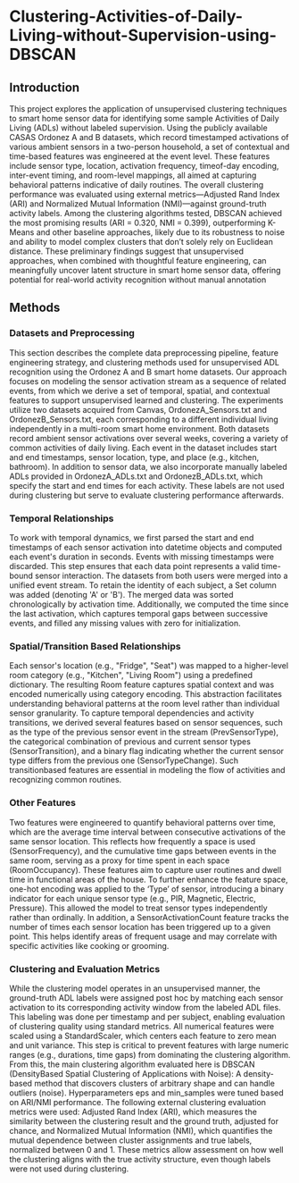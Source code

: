 # Clustering-Activities-of-Daily-Living-without-Supervision-using-DBSCAN

## Introduction

This project explores the application of unsupervised
clustering techniques to smart home sensor data for identifying
some sample Activities of Daily Living (ADLs) without labeled
supervision. Using the publicly available CASAS Ordonez A and
B datasets, which record timestamped activations of various
ambient sensors in a two-person household, a set of contextual and
time-based features was engineered at the event level. These
features include sensor type, location, activation frequency, timeof-day encoding, inter-event timing, and room-level mappings, all
aimed at capturing behavioral patterns indicative of daily
routines. The overall clustering performance was evaluated using
external metrics—Adjusted Rand Index (ARI) and Normalized
Mutual Information (NMI)—against ground-truth activity labels.
Among the clustering algorithms tested, DBSCAN achieved the
most promising results (ARI = 0.320, NMI = 0.399), outperforming
K-Means and other baseline approaches, likely due to its
robustness to noise and ability to model complex clusters that
don’t solely rely on Euclidean distance. These preliminary
findings suggest that unsupervised approaches, when combined
with thoughtful feature engineering, can meaningfully uncover
latent structure in smart home sensor data, offering potential for
real-world activity recognition without manual annotation

## Methods

### Datasets and Preprocessing
This section describes the complete data preprocessing
pipeline, feature engineering strategy, and clustering methods
used for unsupervised ADL recognition using the Ordonez A
and B smart home datasets. Our approach focuses on modeling
the sensor activation stream as a sequence of related events,
from which we derive a set of temporal, spatial, and contextual
features to support unsupervised learned and clustering. The
experiments utilize two datasets acquired from Canvas,
OrdonezA_Sensors.txt and OrdonezB_Sensors.txt, each
corresponding to a different individual living independently in a
multi-room smart home environment. Both datasets record
ambient sensor activations over several weeks, covering a
variety of common activities of daily living. Each event in the
dataset includes start and end timestamps, sensor location, type,
and place (e.g., kitchen, bathroom). In addition to sensor data,
we also incorporate manually labeled ADLs provided in
OrdonezA_ADLs.txt and OrdonezB_ADLs.txt, which specify
the start and end times for each activity. These labels are not
used during clustering but serve to evaluate clustering
performance afterwards.

### Temporal Relationships
To work with temporal dynamics, we first parsed the start
and end timestamps of each sensor activation into datetime
objects and computed each event's duration in seconds. Events
with missing timestamps were discarded. This step ensures that
each data point represents a valid time-bound sensor interaction.
The datasets from both users were merged into a unified event
stream. To retain the identity of each subject, a Set column was
added (denoting 'A' or 'B'). The merged data was sorted
chronologically by activation time. Additionally, we computed
the time since the last activation, which captures temporal gaps
between successive events, and filled any missing values with
zero for initialization.

### Spatial/Transition Based Relationships
Each sensor's location (e.g., "Fridge", "Seat") was mapped
to a higher-level room category (e.g., "Kitchen", "Living
Room") using a predefined dictionary. The resulting Room
feature captures spatial context and was encoded numerically
using category encoding. This abstraction facilitates
understanding behavioral patterns at the room level rather than
individual sensor granularity. To capture temporal dependencies
and activity transitions, we derived several features based on
sensor sequences, such as the type of the previous sensor event
in the stream (PrevSensorType), the categorical combination of
previous and current sensor types (SensorTransition), and a
binary flag indicating whether the current sensor type differs
from the previous one (SensorTypeChange). Such transitionbased features are essential in modeling the flow of activities
and recognizing common routines.

### Other Features
Two features were engineered to quantify behavioral
patterns over time, which are the average time interval between
consecutive activations of the same sensor location. This
reflects how frequently a space is used (SensorFrequency), and
the cumulative time gaps between events in the same room,
serving as a proxy for time spent in each space
(RoomOccupancy). These features aim to capture user routines
and dwell time in functional areas of the house.
To further enhance the feature space, one-hot encoding was
applied to the ‘Type’ of sensor, introducing a binary indicator
for each unique sensor type (e.g., PIR, Magnetic, Electric,
Pressure). This allowed the model to treat sensor types
independently rather than ordinally. In addition, a
SensorActivationCount feature tracks the number of times each
sensor location has been triggered up to a given point. This
helps identify areas of frequent usage and may correlate with
specific activities like cooking or grooming.

### Clustering and Evaluation Metrics
While the clustering model operates in an unsupervised
manner, the ground-truth ADL labels were assigned post hoc
by matching each sensor activation to its corresponding activity
window from the labeled ADL files. This labeling was done per
timestamp and per subject, enabling evaluation of clustering
quality using standard metrics. All numerical features were
scaled using a StandardScaler, which centers each feature to
zero mean and unit variance. This step is critical to prevent
features with large numeric ranges (e.g., durations, time gaps)
from dominating the clustering algorithm. From this, the main
clustering algorithm evaluated here is DBSCAN (DensityBased Spatial Clustering of Applications with Noise): A
density-based method that discovers clusters of arbitrary shape
and can handle outliers (noise). Hyperparameters eps and
min_samples were tuned based on ARI/NMI performance. The
following external clustering evaluation metrics were used:
Adjusted Rand Index (ARI), which measures the similarity
between the clustering result and the ground truth, adjusted for
chance, and Normalized Mutual Information (NMI), which
quantifies the mutual dependence between cluster assignments
and true labels, normalized between 0 and 1. These metrics
allow assessment on how well the clustering aligns with the true
activity structure, even though labels were not used during
clustering.
